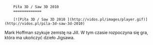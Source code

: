 
        Piła 3D / Saw 3D 2010 
        =============
        
        [![Piła 3D / Saw 3D 2010 ](http://vidos.pl/images/player.gif)](http://vidos.pl/pila-3d-saw-3d-2010)
        
        
 Mark Hoffman szykuje zemstę na Jill. W tym czasie rozpoczyna się gra, która ma ukończyć dzieło Jigsawa.
    